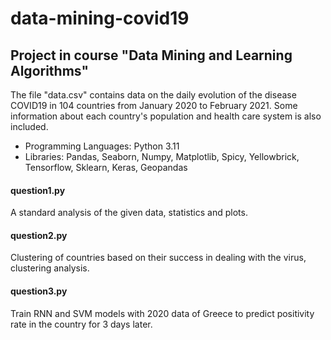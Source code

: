 # data-mining-covid19

## Project in course "Data Mining and Learning Algorithms" 

The file "data.csv" contains data on the daily evolution of the disease COVID19 in 104 countries from January 2020 to February 2021. Some information about each country's population and health care system is also included. 


- Programming Languages: Python 3.11
- Libraries: Pandas, Seaborn, Numpy, Matplotlib, Spicy, Yellowbrick, Tensorflow, Sklearn, Keras, Geopandas

#### question1.py
A standard analysis of the given data, statistics and plots.

#### question2.py
Clustering of countries based on their success in dealing with the virus, clustering analysis.

#### question3.py
Train RNN and SVM models with 2020 data of Greece to predict positivity rate in the country for 3 days later.

